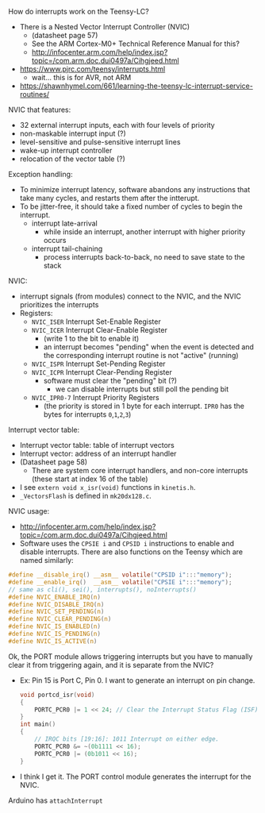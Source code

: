 How do interrupts work on the Teensy-LC?
* There is a Nested Vector Interrupt Controller (NVIC) 
  * (datasheet page 57)
  * See the ARM Cortex-M0+ Technical Reference Manual for this?
  * http://infocenter.arm.com/help/index.jsp?topic=/com.arm.doc.dui0497a/Cihgjeed.html
* https://www.pjrc.com/teensy/interrupts.html
  * wait... this is for AVR, not ARM
* https://shawnhymel.com/661/learning-the-teensy-lc-interrupt-service-routines/

NVIC that features:
* 32 external interrupt inputs, each with four levels of priority
* non-maskable interrupt input (?)
* level-sensitive and pulse-sensitive interrupt lines
* wake-up interrupt controller
* relocation of the vector table (?)

Exception handling:
* To minimize interrupt latency, software abandons any instructions that take many cycles, and restarts them after the intterupt.
* To be jitter-free, it should take a fixed number of cycles to begin the interrupt.
  * interrupt late-arrival
    * while inside an interrupt, another interrupt with higher priority occurs
  * interrupt tail-chaining
    * process interrupts back-to-back, no need to save state to the stack

NVIC:
* interrupt signals (from modules) connect to the NVIC, and the NVIC prioritizes the interrupts
* Registers:
  * `NVIC_ISER` Interrupt Set-Enable Register
  * `NVIC_ICER` Interrupt Clear-Enable Register
    * (write 1 to the bit to enable it)
    * an interrupt becomes "pending" when the event is detected and the corresponding interrupt routine is not "active" (running)
  * `NVIC_ISPR` Interrupt Set-Pending Register
  * `NVIC_ICPR` Interrupt Clear-Pending Register
    * software must clear the "pending" bit (?)
      * we can disable interrupts but still poll the pending bit
  * `NVIC_IPR0-7` Interrupt Priority Registers
    * (the priority is stored in 1 byte for each interrupt. `IPR0` has the bytes for interrupts `0`,`1`,`2`,`3`)

Interrupt vector table:
* Interrupt vector table: table of interrupt vectors
* Interrupt vector: address of an interrupt handler
* (Datasheet page 58)
  * There are system core interrupt handlers, and non-core interrupts (these start at index 16 of the table)
* I see `extern void x_isr(void)` functions in `kinetis.h`. 
* `_VectorsFlash` is defined in `mk20dx128.c`.


NVIC usage:
* http://infocenter.arm.com/help/index.jsp?topic=/com.arm.doc.dui0497a/Cihgjeed.html
* Software uses the `CPSIE i` and `CPSID i` instructions to enable and disable interrupts. There are also functions on the Teensy which are named similarly:
```c
#define __disable_irq() __asm__ volatile("CPSID i":::"memory");
#define __enable_irq()	__asm__ volatile("CPSIE i":::"memory");
// same as cli(), sei(), interrupts(), noInterrupts()
#define NVIC_ENABLE_IRQ(n)
#define NVIC_DISABLE_IRQ(n)
#define NVIC_SET_PENDING(n)
#define NVIC_CLEAR_PENDING(n)
#define NVIC_IS_ENABLED(n)
#define NVIC_IS_PENDING(n)
#define NVIC_IS_ACTIVE(n)
```

Ok, the PORT module allows triggering interrupts but you have to manually clear it from triggering again, and it is separate from the NVIC?
* Ex: Pin 15 is Port C, Pin 0. I want to generate an interrupt on pin change.
  ```c
  void portcd_isr(void)
  {
      PORTC_PCR0 |= 1 << 24; // Clear the Interrupt Status Flag (ISF) bit
  }
  int main()
  {
      // IRQC bits [19:16]: 1011 Interrupt on either edge.
      PORTC_PCR0 &= ~(0b1111 << 16);
      PORTC_PCR0 |= (0b1011 << 16);
  }
  ```
* I think I get it. The PORT control module generates the interrupt for the NVIC.

Arduino has `attachInterrupt` 

